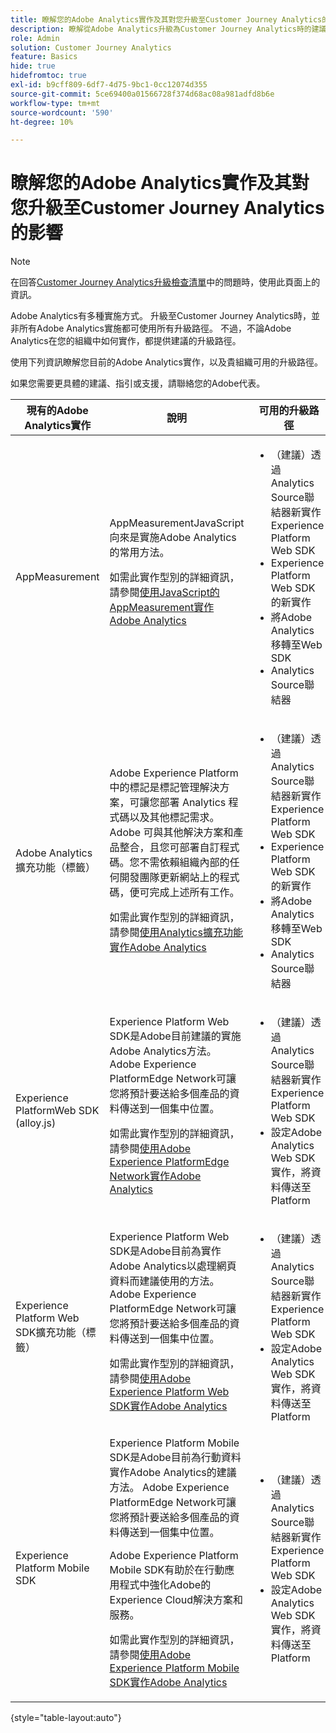```yaml
---
title: 瞭解您的Adobe Analytics實作及其對您升級至Customer Journey Analytics的影響
description: 瞭解從Adobe Analytics升級為Customer Journey Analytics時的建議路徑
role: Admin
solution: Customer Journey Analytics
feature: Basics
hide: true
hidefromtoc: true
exl-id: b9cff809-6df7-4d75-9bc1-0cc12074d355
source-git-commit: 5ce69400a01566728f374d68ac08a981adfd8b6e
workflow-type: tm+mt
source-wordcount: '590'
ht-degree: 10%

---
```


# 瞭解您的Adobe Analytics實作及其對您升級至Customer Journey Analytics的影響

>[!NOTE]
> 
>在回答[Customer Journey Analytics升級檢查清單](https://gigazelle.github.io/cja-ttv/)中的問題時，使用此頁面上的資訊。

Adobe Analytics有多種實施方式。 升級至Customer Journey Analytics時，並非所有Adobe Analytics實施都可使用所有升級路徑。 不過，不論Adobe Analytics在您的組織中如何實作，都提供建議的升級路徑。

使用下列資訊瞭解您目前的Adobe Analytics實作，以及貴組織可用的升級路徑。

如果您需要更具體的建議、指引或支援，請聯絡您的Adobe代表。

| 現有的Adobe Analytics實作 | 說明 | 可用的升級路徑 |
|---------|----------|----------|
| AppMeasurement | AppMeasurementJavaScript向來是實施Adobe Analytics的常用方法。<p>如需此實作型別的詳細資訊，請參閱[使用JavaScript的AppMeasurement實作Adobe Analytics](https://experienceleague.adobe.com/en/docs/analytics/implementation/js/overview)</p> | <ul><li>（建議）透過Analytics Source聯結器新實作Experience Platform Web SDK</li><li>Experience Platform Web SDK的新實作</li><li>將Adobe Analytics移轉至Web SDK</li><li>Analytics Source聯結器</li></ul> |
| Adobe Analytics擴充功能（標籤） | <p>Adobe Experience Platform 中的標記是標記管理解決方案，可讓您部署 Analytics 程式碼以及其他標記需求。 Adobe 可與其他解決方案和產品整合，且您可部署自訂程式碼。您不需依賴組織內部的任何開發團隊更新網站上的程式碼，便可完成上述所有工作。</p><p>如需此實作型別的詳細資訊，請參閱[使用Analytics擴充功能實作Adobe Analytics](https://experienceleague.adobe.com/en/docs/analytics/implementation/launch/overview)</p> | <ul><li>（建議）透過Analytics Source聯結器新實作Experience Platform Web SDK</li><li>Experience Platform Web SDK的新實作</li><li>將Adobe Analytics移轉至Web SDK</li><li>Analytics Source聯結器</li></ul> |
| Experience PlatformWeb SDK (alloy.js) | Experience Platform Web SDK是Adobe目前建議的實施Adobe Analytics方法。 Adobe Experience PlatformEdge Network可讓您將預計要送給多個產品的資料傳送到一個集中位置。 <p>如需此實作型別的詳細資訊，請參閱[使用Adobe Experience PlatformEdge Network實作Adobe Analytics](https://experienceleague.adobe.com/en/docs/analytics/implementation/aep-edge/overview)</p> | <ul><li>（建議）透過Analytics Source聯結器新實作Experience Platform Web SDK</li><li>設定Adobe Analytics Web SDK實作，將資料傳送至Platform</li></ul> |
| Experience Platform Web SDK擴充功能（標籤） | Experience Platform Web SDK是Adobe目前為實作Adobe Analytics以處理網頁資料而建議使用的方法。 Adobe Experience PlatformEdge Network可讓您將預計要送給多個產品的資料傳送到一個集中位置。 <p>如需此實作型別的詳細資訊，請參閱[使用Adobe Experience Platform Web SDK實作Adobe Analytics](https://experienceleague.adobe.com/en/docs/analytics/implementation/aep-edge/web-sdk/overview)</p> | <ul><li>（建議）透過Analytics Source聯結器新實作Experience Platform Web SDK</li><li>設定Adobe Analytics Web SDK實作，將資料傳送至Platform</li></ul> |
| Experience Platform Mobile SDK | Experience Platform Mobile SDK是Adobe目前為行動資料實作Adobe Analytics的建議方法。 Adobe Experience PlatformEdge Network可讓您將預計要送給多個產品的資料傳送到一個集中位置。<p>Adobe Experience Platform Mobile SDK有助於在行動應用程式中強化Adobe的Experience Cloud解決方案和服務。 </p><p>如需此實作型別的詳細資訊，請參閱[使用Adobe Experience Platform Mobile SDK實作Adobe Analytics](https://experienceleague.adobe.com/en/docs/analytics/implementation/aep-edge/mobile-sdk/overview)</p> | <ul><li>（建議）透過Analytics Source聯結器新實作Experience Platform Web SDK</li><li>設定Adobe Analytics Web SDK實作，將資料傳送至Platform</li></ul> |

{style="table-layout:auto"}
